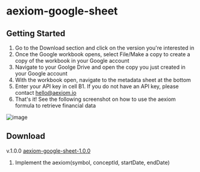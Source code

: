# aexiom-google-sheet

## Getting Started
1. Go to the Download section and click on the version you're interested in
2. Once the Google workbook opens, select File/Make a copy to create a copy of the workbook in your Google account
3. Navigate to your Goolge Drive and open the copy you just created in your Google account
4. With the workbook open, navigate to the metadata sheet at the bottom
5. Enter your API key in cell B1. If you do not have an API key, please contact hello@aexiom.io
6. That's it! See the following screenshot on how to use the aexiom formula to retrieve financial data

![image](https://user-images.githubusercontent.com/37322137/61989500-30a4f780-afe5-11e9-8874-80a68d1627b2.png)

## Download
v.1.0.0 [aexiom-google-sheet-1.0.0](https://docs.google.com/spreadsheets/d/1Jbf_dIJ93TAX9_W7jFT84konFwR-2ESxpRsZTnBwV_Y)
1. Implement the aexiom(symbol, conceptId, startDate, endDate)
